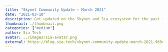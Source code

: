 ```yaml
---
title: "Skynet Community Update — March 2021"
date: "2021-03-10"
description: Get updated on the Skynet and Sia ecosystem for the past few months.
thumbnail: ./thumbnail.png
categories: ["medium"]
author: Sia Tech
avatar: ../images/sia-avatar.png
external: https://blog.sia.tech/skynet-community-update-march-2021-960426c9abce
---
```

